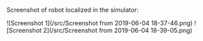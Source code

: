 Screenshot of robot localized in the simulator:

![Screenshot 1](/src/Screenshot from 2019-06-04 18-37-46.png)
![Screenshot 2](/src/Screenshot from 2019-06-04 18-39-05.png)
